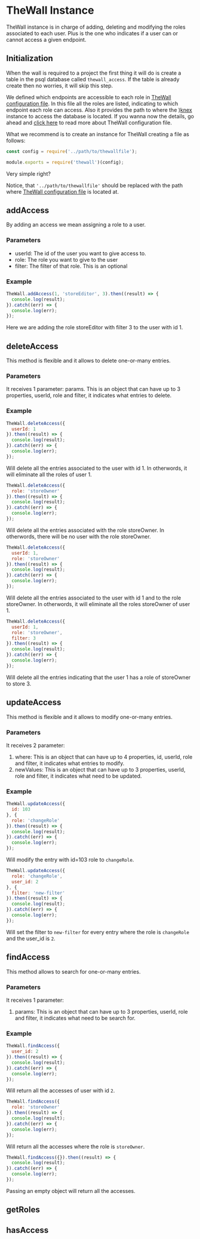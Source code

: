 # TheWall Instance

TheWall instance is in charge of adding, deleting and modifying the roles associated to each user. Plus is the one who indicates if a user can or cannot access a given endpoint.


## Initialization

When the wall is required to a project the first thing it will do is create a table in the psql database called `thewall_access`. If the table is already create then no worries, it will skip this step.

We defined which endpoints are accessible to each role in [TheWall configuration file](the-file.html). In this file all the roles are listed, indicating to which endpoint each role can access. Also it provides the path to where the )[knex](https://knexjs.org/) instance to access the database is located. If you wanna now the details, go ahead and [click here](the-file.html) to read more about TheWall configuration file.

 What we recommend is to create an instance for TheWall creating a file as follows:

```javascript
const config = require('../path/to/thewallfile');

module.exports = require('thewall')(config);
```

Very simple right?

Notice, that `'../path/to/thewallfile'` should be replaced with the path where [TheWall configuration file](the-file.html) is located at.

## addAccess

By adding an access we mean assigning a role to a user.

### Parameters

  * userId: The id of the user you want to give access to.
  * role: The role you want to give to the user
  * filter: The filter of that role. This is an optional 


### Example


```javascript
TheWall.addAccess(1, 'storeEditor', 3).then((result) => {
  console.log(result);
}).catch((err) => {
  console.log(err);
});
```

Here we are adding the role storeEditor with filter 3 to the user with id 1.

## deleteAccess

This method is flexible and it allows to delete one-or-many entries.

### Parameters

It receives 1 parameter: params. This is an object that can have up to 3 properties, userId, role and filter, it indicates what entries to delete. 

### Example

```javascript
TheWall.deleteAccess({
  userId: 1
}).then((result) => {
  console.log(result);
}).catch((err) => {
  console.log(err);
});
```

Will delete all the entries associated to the user with id 1. In otherwords, it will eliminate all the roles of user 1.

```javascript
TheWall.deleteAccess({
  role: 'storeOwner'
}).then((result) => {
  console.log(result);
}).catch((err) => {
  console.log(err);
});
```

Will delete all the entries associated with the role storeOwner. In otherwords, there will be no user with the role storeOwner.

```javascript
TheWall.deleteAccess({
  userId: 1,
  role: 'storeOwner'
}).then((result) => {
  console.log(result);
}).catch((err) => {
  console.log(err);
});
```

Will delete all the entries associated to the user with id 1 and to the role storeOwner. In otherwords, it will eliminate all the roles storeOwner of user 1.


```javascript
TheWall.deleteAccess({
  userId: 1,
  role: 'storeOwner',
  filter: 3
}).then((result) => {
  console.log(result);
}).catch((err) => {
  console.log(err);
});
```

Will delete all the entries indicating that the user 1 has a role of storeOwner to store 3.

## updateAccess

This method is flexible and it allows to modify one-or-many entries.

### Parameters

It receives 2 parameter: 

  1. where: This is an object that can have up to 4 properties, id, userId, role and filter, it indicates what entries to modify.
  2. newValues: This is an object that can have up to 3 properties, userId, role and filter, it indicates what need to be updated. 

### Example

```javascript
TheWall.updateAccess({
  id: 103
}, {
  role: 'changeRole'
}).then((result) => {
  console.log(result);
}).catch((err) => {
  console.log(err);
});
```

Will modify the entry with id=103 role to `changeRole`.


```javascript
TheWall.updateAccess({
  role: 'changeRole',
  user_id: 2
}, {
  filter: 'new-filter'
}).then((result) => {
  console.log(result);
}).catch((err) => {
  console.log(err);
});
```

Will set the filter to `new-filter` for every entry where the role is `changeRole` and the user_id is `2`.

## findAccess

This method allows to search for one-or-many entries.

### Parameters

It receives 1 parameter: 

  1. params: This is an object that can have up to 3 properties, userId, role and filter, it indicates what need to be search for. 

### Example

```javascript
TheWall.findAccess({
  user_id: 2
}).then((result) => {
  console.log(result);
}).catch((err) => {
  console.log(err);
});
```

Will return all the accesses of user with id `2`.

```javascript
TheWall.findAccess({
  role: 'storeOwner'
}).then((result) => {
  console.log(result);
}).catch((err) => {
  console.log(err);
});
```

Will return all the accesses where the role is `storeOwner`.

```javascript
TheWall.findAccess({}).then((result) => {
  console.log(result);
}).catch((err) => {
  console.log(err);
});
```

Passing an empty object will return all the accesses.

## getRoles 

## hasAccess